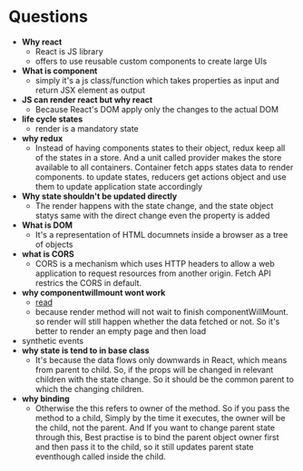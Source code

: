 # Questions  
  
- **Why react**
    - React is JS library
    - offers to use reusable custom components to create large UIs
- **What is component**
    - simply it's a js class/function which takes properties as input and return JSX element as output
- **JS can render react but why react**
    - Because React's DOM apply only the changes to the actual DOM
- **life cycle states**
    - render is a mandatory state
- **why redux**
    - Instead of having components states to their object, redux keep all of the states in a store. And a unit called provider makes the store available to all containers. Container fetch apps states data to render components. to update states, reducers get actions object and use them to update application state accordingly
- **Why state shouldn't be updated directly**
    - The render happens with the state change, and the state object statys same with the direct change even the property is added
- **What is DOM**
    - It's a representation of HTML documnets inside a browser as a tree of objects
- **what is CORS**
    - CORS is a mechanism which uses HTTP headers to allow a web application to request resources from another origin. Fetch API restrics the CORS in default.
- **why componentwillmount wont work**
    - [read](https://daveceddia.com/where-fetch-data-componentwillmount-vs-componentdidmount)
    - because render method will not wait to finish componentWillMount. so render will still happen whether the data fetched or not. So it's better to render an empty page and then load
- synthetic events
- **why state is tend to in base class**
    - It's because the data flows only downwards in React, which means from parent to child. So, if the props will be changed in relevant children with the state change. So it should be the common parent to which the changing children.
- **why binding**
    - Otherwise the this refers to owner of the method. So if you pass the method to a child, Simply by the time it executes, the owner will be the child, not the parent. And If you want to change parent state through this, Best practise is to bind the parent object owner first and then pass it to the child, so it still updates parent state eventhough called inside the child.